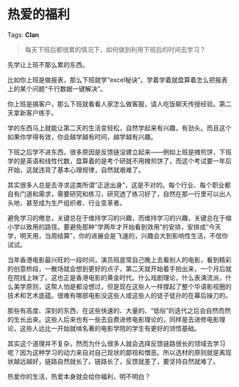# 热爱的福利

Tags: **Clan**

> 每天下班后都很累的情况下，如何做到利用下班后的时间去学习？



先学让上班不那么累的东西。

比如你上班是做报表，那么下班就学“excel秘诀”。学着学着就盘算着怎么把报表上的某个问题“千行数据一键解决”。

你上班是搞客户，那么下班就看看人家怎么做客服，请人吃饭聊天传授经验。第二天拿新客户练手。

学的东西马上就能让第二天的生活变轻松，自然学起来有兴趣，有劲头。而且这个如果你学得有效，你会越学越有时间，越学越有兴趣。

下班之后学不进东西，很多原因是反馈链没建立起来——例如上班是摊煎饼，下班学的是英语和线性代数，盘算着的是考个研就不用摊煎饼了，而这个考试要一年后开始，这就违背了基本心理规律，自然就艰难了。

其实很多人总是去寻求这类所谓“正途出身”，这是不对的。每个行业、每个职业都自有门道和需求，需要研究和练习，研究透了练习好了，自然在那一行里可以出人头地，甚至成为生产组织者、行业变革者。

避免学习的倦怠，关键总在于维持学习的兴趣，而维持学习的兴趣，关键总在于缩小学以致用的路径。要避免那种“学两年才开始看到效用”的安排，安排成“今天学，明天用，当周结算”，你的进展会是飞速的，兴趣会大到影响性生活，不信你试试。

当年香港电影最兴旺的一段时间，演员班底常自己晚上去看别人的电影，看到精彩的创意桥段，一散场就会想到更好的点子，第二天就开始着手拍出来，一个月后就在院线上映了。这也正是香港电影的黄金时代。什么戏剧理论，什么表演流派，什么美学原则，这帮人怕是都没想过，但是现在这些人一样撑起了整个华语影视圈的技术和艺术底蕴。很难有哪部电影没这些人或这些人的徒子徒孙的在幕后操刀的。

那些有高度、深刻的东西，在这些快速的、大量的、“低俗”的迭代之后会自然而然的生长出来。这些人后来也有一些去自费进修电影理论的，同样是去进修电影理论，这些人远比一开始就啃名著的电影学院的学生有更好的领悟基础。

其实这个道理并不复杂，然而为什么很多人就会选择反馈链路很长的领域去学习呢？因为这种学习的动力来自对自己现状的鄙视和憎恶。所以选材的原则就是离现状越远越好，链路自然就长了。链路长了，反馈就差了，要坚持自然就难了。

热爱你的生活，热爱本身就会给你福利，明不明白？



